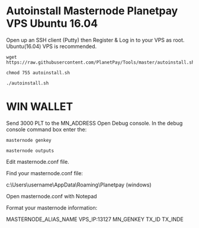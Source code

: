 # Autoinstall  Masternode Planetpay VPS Ubuntu 16.04

Open up an SSH client (Putty) then Register & Log in to your VPS as root. Ubuntu(16.04) VPS is recommended.
```
wget https://raw.githubusercontent.com/PlanetPay/Tools/master/autoinstall.sh
```
```
chmod 755 autoinstall.sh
```
```
./autoinstall.sh
```

# WIN WALLET

Send 3000 PLT to the MN_ADDRESS
Open Debug console.
In the debug console command box enter the:
```
masternode genkey
```
```
masternode outputs
```

Edit masternode.conf file.

Find your masternode.conf file:

c:\Users\username\AppData\Roaming\Planetpay (windows)

Open masternode.conf with Notepad

Format your masternode information:

MASTERNODE_ALIAS_NAME VPS_IP:13127 MN_GENKEY TX_ID TX_INDE

